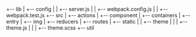 +-- lib
|   +-- config
|   |   +-- server.js
|   |   +-- webpack.config.js
|   |   +-- webpack.test.js
+-- src
|   +-- actions
|   +-- component
|   +-- containers
|   +-- entry
|   +-- img
|   +-- reducers
|   +-- routes
|   +-- static
|   |   +-- theme
|   |   |   +-- theme.js
|   |   |   +-- theme.scss
+-- util
